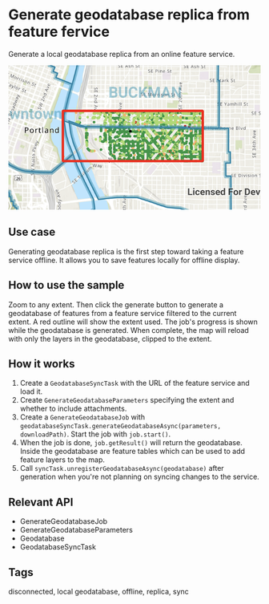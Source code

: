# Generate geodatabase replica from feature fervice

Generate a local geodatabase replica from an online feature service.

![Image of generate geodatabase](generate-geodatabase-replica-from-feature-service.png)

## Use case

Generating geodatabase replica is the first step toward taking a feature service offline. It allows you to save features locally for offline display.

## How to use the sample

Zoom to any extent. Then click the generate button to generate a geodatabase of features from a feature service filtered to the current extent. A red outline will show the extent used. The job's progress is shown while the geodatabase is generated. When complete, the map will reload with only the layers in the geodatabase, clipped to the extent.

## How it works

1. Create a `GeodatabaseSyncTask` with the URL of the feature service and load it.
2. Create `GenerateGeodatabaseParameters` specifying the extent and whether to include attachments.
3. Create a `GenerateGeodatabaseJob` with `geodatabaseSyncTask.generateGeodatabaseAsync(parameters, downloadPath)`. Start the job with `job.start()`.
4. When the job is done, `job.getResult()` will return the geodatabase. Inside the geodatabase are feature tables which can be used to add feature layers to the map.
5. Call `syncTask.unregisterGeodatabaseAsync(geodatabase)` after generation when you're not planning on syncing changes to the service.

## Relevant API

* GenerateGeodatabaseJob
* GenerateGeodatabaseParameters
* Geodatabase
* GeodatabaseSyncTask

## Tags

disconnected, local geodatabase, offline, replica, sync
